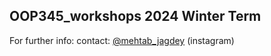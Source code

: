 ## OOP345_workshops 2024 Winter Term

For further info:
contact: [@mehtab_jagdey](https://www.instagram.com/mehtab_jagdey) (instagram)
